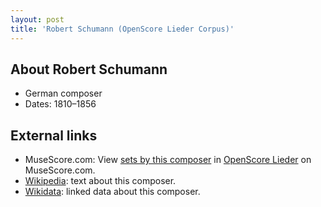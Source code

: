 ```yaml
---
layout: post
title: 'Robert Schumann (OpenScore Lieder Corpus)'
---
```


## About Robert Schumann

- German composer
- Dates: 1810–1856

## External links

- MuseScore.com: View [sets by this composer] in [OpenScore Lieder] on MuseScore.com.
- [Wikipedia]: text about this composer.
- [Wikidata]: linked data about this composer.

[Wikipedia]: https://en.wikipedia.org/wiki/Robert_Schumann
[Wikidata]: https://www.wikidata.org/wiki/Q7351
[sets by this composer]: https://musescore.com/openscore-lieder-corpus/sets?order=title&text=Schumann,+Robert
[OpenScore Lieder]: https://musescore.com/openscore-lieder-corpus


